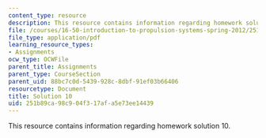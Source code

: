 ```yaml
---
content_type: resource
description: This resource contains information regarding homework solution 10.
file: /courses/16-50-introduction-to-propulsion-systems-spring-2012/251b89ca98c904f317afa5e73ee14439_MIT16_50S12_sol10.pdf
file_type: application/pdf
learning_resource_types:
- Assignments
ocw_type: OCWFile
parent_title: Assignments
parent_type: CourseSection
parent_uid: 88bc7c0d-5439-928c-8dbf-91ef03b66406
resourcetype: Document
title: Solution 10
uid: 251b89ca-98c9-04f3-17af-a5e73ee14439
---
```

This resource contains information regarding homework solution 10.

